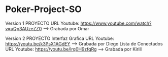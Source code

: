 # Poker-Project-SO

Version 1 PROYECTO 
URL Youtube: https://www.youtube.com/watch?v=uQp3AUzeZZ0 --> Grabada por Omar


Version 2 PROYECTO
Interfaz Grafica URL Youtube: https://youtu.be/k3PsX1AGdEY --> Grabada por Diego
Lista de Conectados URL Youtube: https://youtu.be/lrq0H9zfqRg --> Grabada por Kirill





